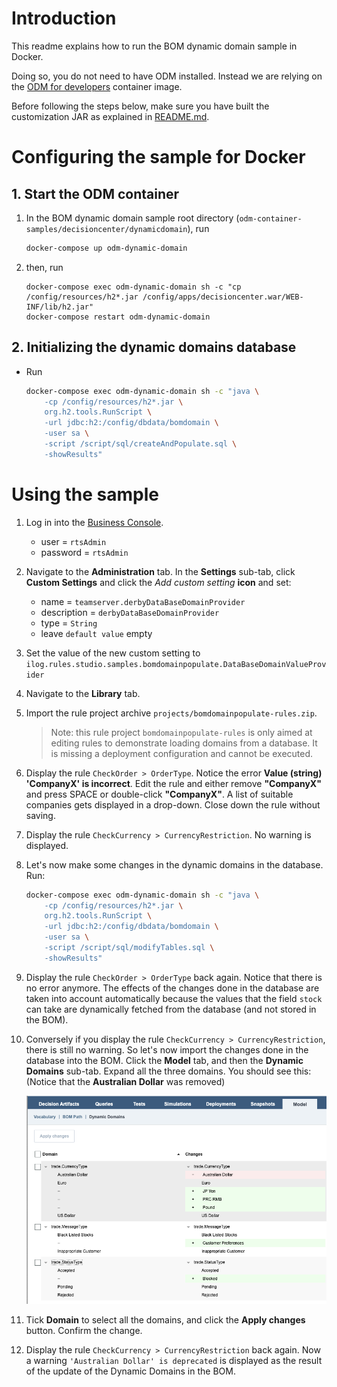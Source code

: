 
# Introduction

This readme explains how to run the BOM dynamic domain sample in Docker.

Doing so, you do not need to have ODM installed. Instead we are relying on the [ODM for developers](https://github.com/DecisionsDev/odm-for-developers) container image.

Before following the steps below, make sure you have built the customization JAR as explained in [README.md](README.md).

#  Configuring the sample for Docker

## 1. Start the ODM container

1. In the BOM dynamic domain sample root directory (`odm-container-samples/decisioncenter/dynamicdomain`), run
    ```bash
    docker-compose up odm-dynamic-domain
    ```

1. then, run
    ```
    docker-compose exec odm-dynamic-domain sh -c "cp /config/resources/h2*.jar /config/apps/decisioncenter.war/WEB-INF/lib/h2.jar"
    docker-compose restart odm-dynamic-domain
    ```

## 2. Initializing the dynamic domains database

- Run
    ```bash
    docker-compose exec odm-dynamic-domain sh -c "java \
        -cp /config/resources/h2*.jar \
        org.h2.tools.RunScript \
        -url jdbc:h2:/config/dbdata/bomdomain \
        -user sa \
        -script /script/sql/createAndPopulate.sql \
        -showResults"
    ```

# Using the sample

1. Log in into the [Business Console](http://localhost:9060/decisioncenter).<!-- markdown-link-check-disable-line -->
    - user = `rtsAdmin`
    - password = `rtsAdmin`
1. Navigate to the **Administration** tab. In the **Settings** sub-tab, click **Custom Settings** and click the *Add custom setting* **icon** and set:
    - name = `teamserver.derbyDataBaseDomainProvider`
    - description = `derbyDataBaseDomainProvider`
    - type = `String`
    - leave `default value` empty
1. Set the value of the new custom setting to `ilog.rules.studio.samples.bomdomainpopulate.DataBaseDomainValueProvider`
1. Navigate to the **Library** tab.
1. Import the rule project archive `projects/bomdomainpopulate-rules.zip`.
    > Note: this rule project `bomdomainpopulate-rules` is only aimed at editing rules to demonstrate loading domains from a database. It is missing a deployment configuration and cannot be executed.
1. Display the rule `CheckOrder > OrderType`. Notice the error **Value (string) 'CompanyX' is incorrect**. Edit the rule and either remove **"CompanyX"** and press SPACE or double-click **"CompanyX"**. A list of suitable companies gets displayed in a drop-down. Close down the rule without saving.
1. Display the rule `CheckCurrency > CurrencyRestriction`. No warning is displayed.
1. Let's now make some changes in the dynamic domains in the database. Run:
    ```bash
    docker-compose exec odm-dynamic-domain sh -c "java \
        -cp /config/resources/h2*.jar \
        org.h2.tools.RunScript \
        -url jdbc:h2:/config/dbdata/bomdomain \
        -user sa \
        -script /script/sql/modifyTables.sql \
        -showResults"
    ```
1. Display the rule `CheckOrder > OrderType` back again. Notice that there is no error anymore. The effects of the changes done in the database are taken into account automatically because the values that the field `stock` can take are dynamically fetched from the database (and not stored in the BOM).
1. Conversely if you display the rule `CheckCurrency > CurrencyRestriction`, there is still no warning. So let's now import the changes done in the database into the BOM. Click the **Model** tab, and then the **Dynamic Domains** sub-tab. Expand all the three domains. You should see this: (Notice that the **Australian Dollar** was removed)

    ![Dynamic Domains update](images/dynamicDomainsUpdate.png)

1. Tick **Domain** to select all the domains, and click the **Apply changes** button. Confirm the change.
1. Display the rule `CheckCurrency > CurrencyRestriction` back again. Now a warning `'Australian Dollar' is deprecated` is displayed as the result of the update of the Dynamic Domains in the BOM.
